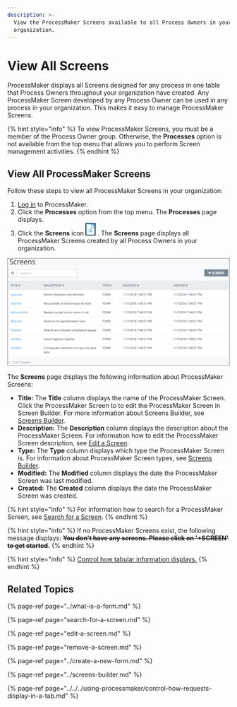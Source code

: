 ```yaml
---
description: >-
  View the ProcessMaker Screens available to all Process Owners in your
  organization.
---
```


# View All Screens

ProcessMaker displays all Screens designed for any process in one table that Process Owners throughout your organization have created. Any ProcessMaker Screen developed by any Process Owner can be used in any process in your organization. This makes it easy to manage ProcessMaker Screens.

{% hint style="info" %}
To view ProcessMaker Screens, you must be a member of the Process Owner group. Otherwise, the **Processes** option is not available from the top menu that allows you to perform Screen management activities.
{% endhint %}

## View All ProcessMaker Screens <a id="view-all-scripts"></a>

Follow these steps to view all ProcessMaker Screens in your organization:

1. ​[Log in](https://processmaker.gitbook.io/processmaker-4-community/-LPblkrcFWowWJ6HZdhC/using-processmaker/log-in#log-in) to ProcessMaker.
2. Click the **Processes** option from the top menu. The **Processes** page displays.
3. Click the **Screens** icon ![](../../../.gitbook/assets/screens-icon-processes.png) . The **Screens** page displays all ProcessMaker Screens created by all Process Owners in your organization.

![Screens page](../../../.gitbook/assets/screens-page-processes.png)

The **Screens** page displays the following information about ProcessMaker Screens:

* **Title:** The **Title** column displays the name of the ProcessMaker Screen. Click the ProcessMaker Screen to to edit the ProcessMaker Screen in Screen Builder. For more information about Screens Builder, see [Screens Builder](../screens-builder.md).
* **Description:** The **Description** column displays the description about the ProcessMaker Screen. For information how to edit the ProcessMaker Screen description, see [Edit a Screen](edit-a-screen.md).
* **Type:** The **Type** column displays which type the ProcessMaker Screen is. For information about ProcessMaker Screen types, see [Screens Builder](../screens-builder.md).
* **Modified:** The **Modified** column displays the date the ProcessMaker Screen was last modified.
* **Created:** The **Created** column displays the date the ProcessMaker Screen was created.

{% hint style="info" %}
For information how to search for a ProcessMaker Screen, see [Search for a Screen](search-for-a-screen.md).
{% endhint %}

{% hint style="info" %}
If no ProcessMaker Screens exist, the following message displays: ~~**You don't have any screens. Please click on '+SCREEN' to get started**~~**.**
{% endhint %}

{% hint style="info" %}
[Control how tabular information displays.](../../../using-processmaker/control-how-requests-display-in-a-tab.md)
{% endhint %}

## Related Topics

{% page-ref page="../what-is-a-form.md" %}

{% page-ref page="search-for-a-screen.md" %}

{% page-ref page="edit-a-screen.md" %}

{% page-ref page="remove-a-screen.md" %}

{% page-ref page="../create-a-new-form.md" %}

{% page-ref page="../screens-builder.md" %}

{% page-ref page="../../../using-processmaker/control-how-requests-display-in-a-tab.md" %}

